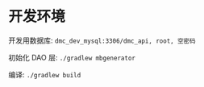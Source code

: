 # 开发环境

开发用数据库: `dmc_dev_mysql:3306/dmc_api, root, 空密码`

初始化 DAO 层: `./gradlew mbgenerator`

编译: `./gradlew build`
